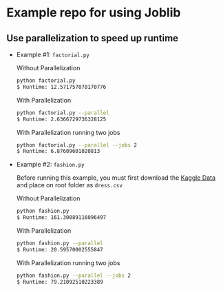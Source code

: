 # Example repo for using Joblib

## Use parallelization to speed up runtime

* Example #1: `factorial.py`
  
  Without Parallelization
  ```sh
  python factorial.py
  $ Runtime: 12.571757078170776
  ```

  With Parallelization
  ```sh
  python factorial.py --parallel
  $ Runtime: 2.6366729736328125
  ```

  With Parallelization running two jobs
  ```sh
  python factorial.py --parallel --jobs 2
  $ Runtime: 6.87609601020813
  ```

* Example #2: `fashion.py`

  Before running this example, you must first download the [Kaggle Data](https://www.kaggle.com/datasets/nitinsss/fashion-dataset-with-over-15000-labelled-images?resource=download) and place on root folder as `dress.csv`
  
  Without Parallelization
  ```sh
  python fashion.py
  $ Runtime: 161.30089116096497
  ```

  With Parallelization
  ```sh
  python fashion.py --parallel
  $ Runtime: 20.59570002555847
  ```

  With Parallelization running two jobs
  ```sh
  python fashion.py --parallel --jobs 2
  $ Runtime: 79.21092510223389
  ```

